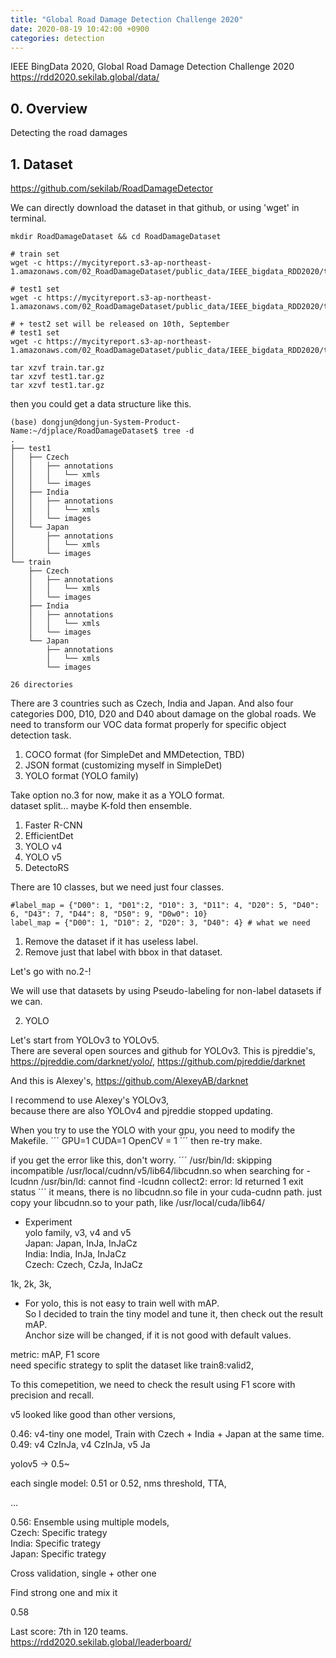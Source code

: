 ```yaml
---
title: "Global Road Damage Detection Challenge 2020"
date: 2020-08-19 10:42:00 +0900
categories: detection
---
```


IEEE BingData 2020, Global Road Damage Detection Challenge 2020    
<https://rdd2020.sekilab.global/data/>

## 0. Overview
Detecting the road damages    

## 1. Dataset
<https://github.com/sekilab/RoadDamageDetector>

We can directly download the dataset in that github, or using 'wget' in terminal.
```
mkdir RoadDamageDataset && cd RoadDamageDataset

# train set
wget -c https://mycityreport.s3-ap-northeast-1.amazonaws.com/02_RoadDamageDataset/public_data/IEEE_bigdata_RDD2020/train.tar.gz

# test1 set
wget -c https://mycityreport.s3-ap-northeast-1.amazonaws.com/02_RoadDamageDataset/public_data/IEEE_bigdata_RDD2020/test1.tar.gz

# + test2 set will be released on 10th, September
# test1 set
wget -c https://mycityreport.s3-ap-northeast-1.amazonaws.com/02_RoadDamageDataset/public_data/IEEE_bigdata_RDD2020/test2.tar.gz

tar xzvf train.tar.gz
tar xzvf test1.tar.gz
tar xzvf test1.tar.gz
```

then you could get a data structure like this.
```
(base) dongjun@dongjun-System-Product-Name:~/djplace/RoadDamageDataset$ tree -d
.
├── test1
│   ├── Czech
│   │   ├── annotations
│   │   │   └── xmls
│   │   └── images
│   ├── India
│   │   ├── annotations
│   │   │   └── xmls
│   │   └── images
│   └── Japan
│       ├── annotations
│       │   └── xmls
│       └── images
└── train
    ├── Czech
    │   ├── annotations
    │   │   └── xmls
    │   └── images
    ├── India
    │   ├── annotations
    │   │   └── xmls
    │   └── images
    └── Japan
        ├── annotations
        │   └── xmls
        └── images

26 directories

```

There are 3 countries such as Czech, India and Japan. And also four categories D00, D10, D20 and D40 about damage on the global roads.
We need to transform our VOC data format properly for specific object detection task.    
1. COCO format (for SimpleDet and MMDetection, TBD)    
2. JSON format (customizing myself in SimpleDet)    
3. YOLO format (YOLO family)    

Take option no.3 for now, make it as a YOLO format.    
dataset split... maybe K-fold then ensemble.    

1. Faster R-CNN    
2. EfficientDet    
3. YOLO v4    
4. YOLO v5    
5. DetectoRS       


There are 10 classes, but we need just four classes.    
```
#label_map = {"D00": 1, "D01":2, "D10": 3, "D11": 4, "D20": 5, "D40": 6, "D43": 7, "D44": 8, "D50": 9, "D0w0": 10}
label_map = {"D00": 1, "D10": 2, "D20": 3, "D40": 4} # what we need
```

1. Remove the dataset if it has useless label.    
2. Remove just that label with bbox in that dataset.    

Let's go with no.2-!    

We will use that datasets by using Pseudo-labeling for non-label datasets if we can.    



2. YOLO

Let's start from YOLOv3 to YOLOv5.    
There are several open sources and github for YOLOv3.
This is pjreddie's,
<https://pjreddie.com/darknet/yolo/>, <https://github.com/pjreddie/darknet>    

And this is Alexey's,
<https://github.com/AlexeyAB/darknet>    

I recommend to use Alexey's YOLOv3,    
because there are also YOLOv4 and pjreddie stopped updating.    

When you try to use the YOLO with your gpu, you need to modify the Makefile.
´´´
GPU=1
CUDA=1
OpenCV = 1
´´´
then re-try make.

if you get the error like this, don't worry.
´´´
/usr/bin/ld: skipping incompatible /usr/local/cudnn/v5/lib64/libcudnn.so when searching for -lcudnn
/usr/bin/ld: cannot find -lcudnn
collect2: error: ld returned 1 exit status
´´´
it means, there is no libcudnn.so file in your cuda-cudnn path.
just copy your libcudnn.so to your path, like /usr/local/cuda/lib64/    

- Experiment    
yolo family, v3, v4 and v5    
Japan: Japan, InJa, InJaCz    
India: India, InJa, InJaCz    
Czech: Czech, CzJa, InJaCz    

1k, 2k, 3k,

- For yolo, this is not easy to train well with mAP.    
So I decided to train the tiny model and tune it, then check out the result mAP.    
Anchor size will be changed, if it is not good with default values.    

metric: mAP, F1 score    
need specific strategy to split the dataset like train8:valid2,

To this comepetition, we need to check the result using F1 score with precision and recall.    

v5 looked like good than other versions,    

0.46: v4-tiny one model, Train with Czech + India + Japan at the same time.    
0.49: v4 CzInJa, v4 CzInJa, v5 Ja

yolov5 -> 0.5~

each single model: 0.51 or 0.52, nms threshold, TTA,    

...

0.56: Ensemble using multiple models,    
Czech: Specific trategy    
India: Specific trategy    
Japan: Specific trategy   

Cross validation,
single + other one

Find strong one and mix it

0.58

Last score: 7th in 120 teams.    
<https://rdd2020.sekilab.global/leaderboard/>

